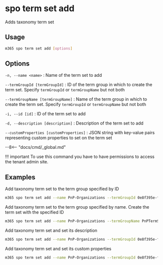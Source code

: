 # spo term set add

Adds taxonomy term set

## Usage

```sh
m365 spo term set add [options]
```

## Options

`-n, --name <name>`
: Name of the term set to add

`--termGroupId [termGroupId]`
: ID of the term group in which to create the term set. Specify `termGroupId` or `termGroupName` but not both

`--termGroupName [termGroupName]`
: Name of the term group in which to create the term set. Specify `termGroupId` or `termGroupName` but not both

`-i, --id [id]`
: ID of the term set to add

`-d, --description [description]`
: Description of the term set to add

`--customProperties [customProperties]`
: JSON string with key-value pairs representing custom properties to set on the term set

--8<-- "docs/cmd/_global.md"

!!! important
    To use this command you have to have permissions to access the tenant admin site.

## Examples

Add taxonomy term set to the term group specified by ID

```sh
m365 spo term set add --name PnP-Organizations --termGroupId 0e8f395e-ff58-4d45-9ff7-e331ab728beb
```

Add taxonomy term set to the term group specified by name. Create the term set with the specified ID

```sh
m365 spo term set add --name PnP-Organizations --termGroupName PnPTermSets --id aa70ede6-83d1-466d-8d95-30d29e9bbd7c
```

Add taxonomy term set and set its description

```sh
m365 spo term set add --name PnP-Organizations --termGroupId 0e8f395e-ff58-4d45-9ff7-e331ab728beb --description 'Contains a list of organizations'
```

Add taxonomy term set and set its custom properties

```sh
m365 spo term set add --name PnP-Organizations --termGroupId 0e8f395e-ff58-4d45-9ff7-e331ab728beb --customProperties '`{"Property":"Value"}`'
```
